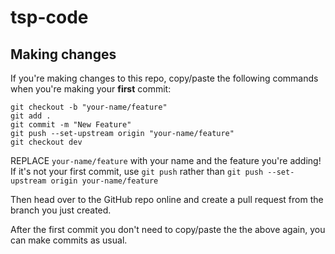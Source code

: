 # tsp-code

## Making changes

If you're making changes to this repo, copy/paste the following commands when you're making your **first** commit:
```
git checkout -b "your-name/feature"
git add .
git commit -m "New Feature"
git push --set-upstream origin "your-name/feature"
git checkout dev
```

REPLACE `your-name/feature` with your name and the feature you're adding! If it's not your first commit, use `git push` rather than `git push --set-upstream origin your-name/feature`

Then head over to the GitHub repo online and create a pull request from the branch you just created.

After the first commit you don't need to copy/paste the the above again, you can make commits as usual.
